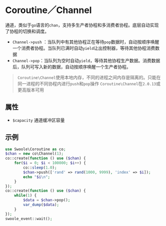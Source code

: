 # Coroutine／Channel

通道，类似于`go`语言的`chan`，支持多生产者协程和多消费者协程。底层自动实现了协程的切换和调度。

* `Channel->push` ：当队列中有其他协程正在等待`pop`数据时，自动按顺序唤醒一个消费者协程。当队列已满时自动`yield`让出控制器，等待其他协程消费数据
* `Channel->pop`：当队列为空时自动`yield`，等待其他协程生产数据。消费数据后，队列可写入新的数据，自动按顺序唤醒一个生产者协程。

> `Coroutine\Channel`使用本地内存，不同的进程之间内存是隔离的。只能在同一进程的不同协程内进行`push`和`pop`操作
> `Coroutine\Channel`在`2.0.13`或更高版本可用

属性
----
* `$capacity` 通道缓冲区容量

示例
----

```php
use Swoole\Coroutine as co;
$chan = new co\Channel(1);
co::create(function () use ($chan) {
    for($i = 0; $i < 100000; $i++) {
        co::sleep(1.0);
        $chan->push(['rand' => rand(1000, 9999), 'index' => $i]);
        echo "$i\n";
    }
});
co::create(function () use ($chan) {
    while(1) {
        $data = $chan->pop();
        var_dump($data);
    }
});
swoole_event::wait();
```